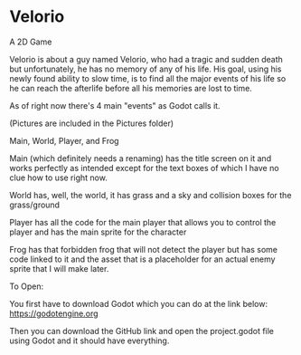 # Velorio
A 2D Game

Velorio is about a guy named Velorio, who had a tragic and sudden death but unfortunately, he has no memory of any of his life. His goal, using his newly found ability to slow time, is to find all the major events of his life so he can reach the afterlife before all his memories are lost to time.

As of right now there's 4 main "events" as Godot calls it.

(Pictures are included in the Pictures folder)

Main, World, Player, and Frog

Main (which definitely needs a renaming) has the title screen on it and works perfectly as intended except for the text boxes of which I have no clue how to use right now.

World has, well, the world, it has grass and a sky and collision boxes for the grass/ground

Player has all the code for the main player that allows you to control the player and has the main sprite for the character

Frog has that forbidden frog that will not detect the player but has some code linked to it and the asset that is a placeholder for an actual enemy sprite that I will make later.

To Open:

You first have to download Godot which you can do at the link below:
https://godotengine.org

Then you can download the GitHub link and open the project.godot file using Godot and it should have everything.
